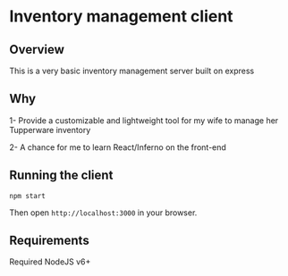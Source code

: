 # Inventory management client 

## Overview

This is a very basic inventory management server built on express

## Why

1- Provide a customizable and lightweight tool for my wife to manage her Tupperware inventory

2- A chance for me to learn React/Inferno on the front-end

## Running the client

`npm start`

Then open `http://localhost:3000` in your browser.

## Requirements

Required NodeJS v6+
